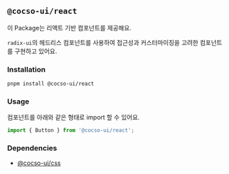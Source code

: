 ## `@cocso-ui/react`

이 Package는 리액트 기반 컴포넌트를 제공해요.

`radix-ui`의 헤드리스 컴포넌트를 사용하여 접근성과 커스터마이징을 고려한 컴포넌트를 구현하고 있어요.

### Installation

```bash
pnpm install @cocso-ui/react
```

### Usage

컴포넌트를 아래와 같은 형태로 import 할 수 있어요.

```javascript
import { Button } from '@cocso-ui/react';
```

### Dependencies

- [@cocso-ui/css](../css)
